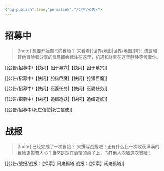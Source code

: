 ```yaml
---
{"dg-publish":true,"permalink":"/公告/公告/"}
---
```



# 招募中
>[!note] 想要开始自己的冒险？
>来看看[[世界/地图\|世界/地图]]吧！流言和其他冒险者分享的信息都会标注在这里，机遇和财宝在这里静静等候着你。

[[公告/招募中/【快闪】困于墓穴\|【快闪】困于墓穴]]

[[公告/招募中/【快闪】狩猎巨魔\|【快闪】狩猎巨魔]]

[[公告/招募中/【快闪】巫婆任务\|【快闪】巫婆任务]]

[[公告/招募中/【快闪】追缉造妖\|【快闪】追缉造妖]]

[[公告/招募中/死亡信使\|死亡信使]]

# 战报
>[!note] 已经完成了一次冒险？
>来撰写战报吧！还有什么比一次收获满满的冒险更振奋人心？当然是踩在酒馆的桌子上，向其他人吹嘘这次冒险！


[[公告/战报/战报：【探索】闹鬼孤塔\|战报：【探索】闹鬼孤塔]]